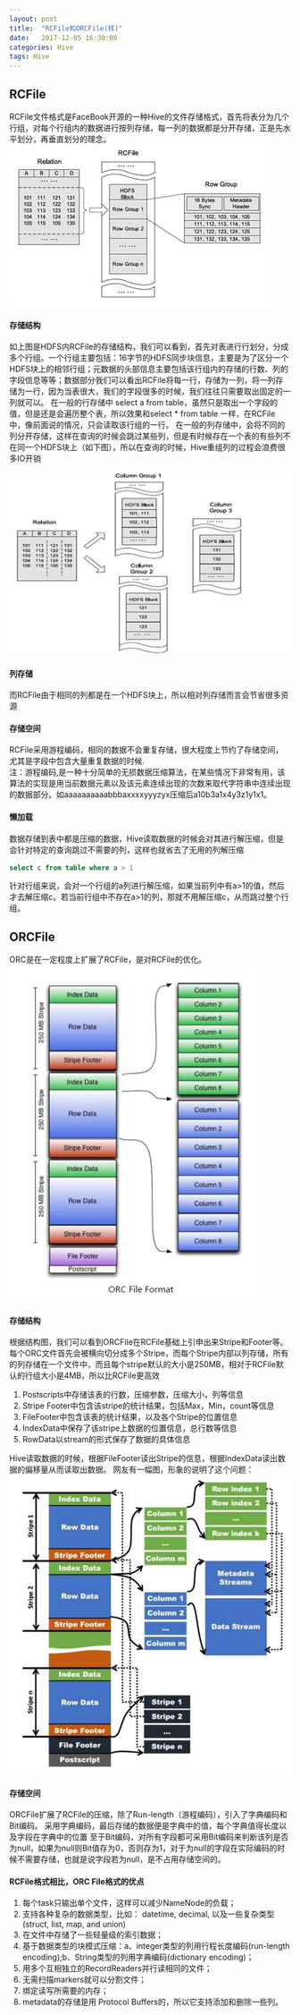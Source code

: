 ```yaml
---
layout: post
title:  "RCFile和ORCFile(转)"
date:   2017-12-05 16:30:00
categories: Hive
tags: Hive
---
```

## RCFile

RCFile文件格式是FaceBook开源的一种Hive的文件存储格式，首先将表分为几个行组，对每个行组内的数据进行按列存储，每一列的数据都是分开存储，正是先水平划分，再垂直划分的理念。
![shuffle](../assets/img/1.png)

#### 存储结构  
如上图是HDFS内RCFile的存储结构，我们可以看到，首先对表进行行划分，分成多个行组。一个行组主要包括：16字节的HDFS同步块信息，主要是为了区分一个HDFS块上的相邻行组；元数据的头部信息主要包括该行组内的存储的行数、列的字段信息等等；数据部分我们可以看出RCFile将每一行，存储为一列，将一列存储为一行，因为当表很大，我们的字段很多的时候，我们往往只需要取出固定的一列就可以。
在一般的行存储中 select a from table，虽然只是取出一个字段的值，但是还是会遍历整个表，所以效果和select * from table 一样，在RCFile中，像前面说的情况，只会读取该行组的一行。
在一般的列存储中，会将不同的列分开存储，这样在查询的时候会跳过某些列，但是有时候存在一个表的有些列不在同一个HDFS块上（如下图），所以在查询的时候，Hive重组列的过程会浪费很多IO开销

![shuffle](../assets/img/2.png)

#### 列存储
而RCFile由于相同的列都是在一个HDFS块上，所以相对列存储而言会节省很多资源

#### 存储空间
RCFile采用游程编码，相同的数据不会重复存储，很大程度上节约了存储空间，尤其是字段中包含大量重复数据的时候.   
注：游程编码,是一种十分简单的无损数据压缩算法，在某些情况下非常有用，该算法的实现是用当前数据元素以及该元素连续出现的次数来取代字符串中连续出现的数据部分。如aaaaaaaaaabbbaxxxxyyyzyx压缩后a10b3a1x4y3z1y1x1。

#### 懒加载
数据存储到表中都是压缩的数据，Hive读取数据的时候会对其进行解压缩，但是会针对特定的查询跳过不需要的列，这样也就省去了无用的列解压缩
``` sql
select c from table where a > 1
```
针对行组来说，会对一个行组的a列进行解压缩，如果当前列中有a>1的值，然后才去解压缩c。若当前行组中不存在a>1的列，那就不用解压缩c，从而跳过整个行组。

## ORCFile
ORC是在一定程度上扩展了RCFile，是对RCFile的优化。
![shuffle](../assets/img/3.png)

#### 存储结构
根据结构图，我们可以看到ORCFile在RCFile基础上引申出来Stripe和Footer等。每个ORC文件首先会被横向切分成多个Stripe，而每个Stripe内部以列存储，所有的列存储在一个文件中，而且每个stripe默认的大小是250MB，相对于RCFile默认的行组大小是4MB，所以比RCFile更高效
1. Postscripts中存储该表的行数，压缩参数，压缩大小，列等信息
2. Stripe Footer中包含该stripe的统计结果，包括Max，Min，count等信息
3. FileFooter中包含该表的统计结果，以及各个Stripe的位置信息
4. IndexData中保存了该stripe上数据的位置信息，总行数等信息
5. RowData以stream的形式保存了数据的具体信息

Hive读取数据的时候，根据FileFooter读出Stripe的信息，根据IndexData读出数据的偏移量从而读取出数据。
网友有一幅图，形象的说明了这个问题：
![shuffle](../assets/img/4.png)

#### 存储空间
ORCFile扩展了RCFile的压缩，除了Run-length（游程编码），引入了字典编码和Bit编码。
采用字典编码，最后存储的数据便是字典中的值，每个字典值得长度以及字段在字典中的位置
至于Bit编码，对所有字段都可采用Bit编码来判断该列是否为null，如果为null则Bit值存为0，否则存为1，对于为null的字段在实际编码的时候不需要存储，也就是说字段若为null，是不占用存储空间的。

#### RCFile格式相比，ORC File格式的优点
1. 每个task只输出单个文件，这样可以减少NameNode的负载；
2. 支持各种复杂的数据类型，比如： datetime, decimal, 以及一些复杂类型(struct, list, map, and union)
3. 在文件中存储了一些轻量级的索引数据；
4. 基于数据类型的块模式压缩：a、integer类型的列用行程长度编码(run-length encoding);b、String类型的列用字典编码(dictionary encoding)；
5. 用多个互相独立的RecordReaders并行读相同的文件；
6. 无需扫描markers就可以分割文件；
7. 绑定读写所需要的内存；
8. metadata的存储是用 Protocol Buffers的，所以它支持添加和删除一些列。
